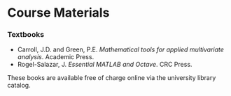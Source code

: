 # Course Materials

### Textbooks

-  Carroll, J.D. and Green, P.E. *Mathematical tools for applied multivariate analysis*. Academic Press.
- Rogel-Salazar, J. *Essential MATLAB and Octave*. CRC Press.

These books are available free of charge online via the
university library catalog.





